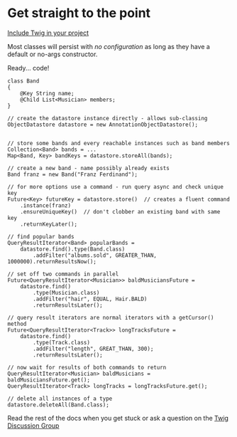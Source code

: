 # Get straight to the point #

[Include Twig in your project](IncludingTwig.md)

Most classes will persist with _no configuration_ as long as they have a default or no-args constructor.

Ready... code!

```
class Band
{
	@Key String name;
	@Child List<Musician> members; 
}

// create the datastore instance directly - allows sub-classing
ObjectDatastore datastore = new AnnotationObjectDatastore();
	

// store some bands and every reachable instances such as band members
Collection<Band> bands = ...
Map<Band, Key> bandKeys = datastore.storeAll(bands);

// create a new band - name possibly already exists
Band franz = new Band("Franz Ferdinand");

// for more options use a command - run query async and check unique key
Future<Key> futureKey = datastore.store()  // creates a fluent command
    .instance(franz)
    .ensureUniqueKey()  // don't clobber an existing band with same key
    .returnKeyLater();

// find popular bands
QueryResultIterator<Band> popularBands =  
	datastore.find().type(Band.class)
		.addFilter("albums.sold", GREATER_THAN, 1000000).returnResultsNow();

// set off two commands in parallel 
Future<QueryResultIterator<Musician>> baldMusiciansFuture = 
	datastore.find()
		.type(Musician.class)
		.addFilter("hair", EQUAL, Hair.BALD)
		.returnResultsLater();

// query result iterators are normal iterators with a getCursor() method
Future<QueryResultIterator<Track>> longTracksFuture = 
	datastore.find()
		.type(Track.class)
		.addFilter("length", GREAT_THAN, 300);
		.returnResultsLater();
			
// now wait for results of both commands to return
QueryResultIterator<Musician> baldMusicians = baldMusiciansFuture.get(); 
QueryResultIterator<Track> longTracks = longTracksFuture.get();
	
// delete all instances of a type
datastore.deleteAll(Band.class);
```

Read the rest of the docs when you get stuck or ask a question on the [Twig Discussion Group](http://groups.google.com/group/twig-persist)